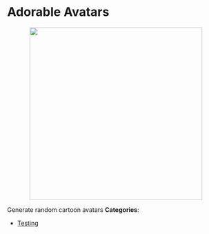 # Adorable Avatars

<p align="center">
    <img width="400" src="https://raw.githubusercontent.com/awesome-apis/awesome-apis/apis/adorable-avatars/logo_256x256.png" />
</p>


Generate random cartoon avatars
**Categories**:

- [Testing](https://github/awesome-apis/awesome-apis#testing)



